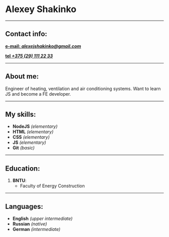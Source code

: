 # Alexey Shakinko

***

## Contact info:
 [**e-mail: *alexejshakinko@gmail.com***](e-mail:alexejshakinko@gmail.com)

[**tel *+375 (29) 111 22 33***](tel:+375291112233)
***

## About me:

Engineer of heating, ventilation and air conditioning systems. Want to learn JS and become a FE developer. 

***

## My skills:
* **NodeJS** *(elementary)*
* **HTML**   *(elementary)*
* **CSS**    *(elementary)*
* **JS**     *(elementary)* 
* **Git**    *(basic)*


***

##  Education: 
 1. **BNTU**: 
    * Faculty of Energy Construction


***

## Languages: 

* **English** *(upper intermediate)*
* **Russian** *(native)*
* **German** *(intermediate)*
